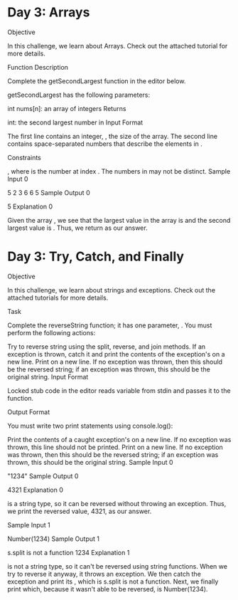 # Day 3: Arrays

Objective

In this challenge, we learn about Arrays. Check out the attached tutorial for more details.

Function Description

Complete the getSecondLargest function in the editor below.

getSecondLargest has the following parameters:

int nums[n]: an array of integers
Returns

int: the second largest number in 
Input Format

The first line contains an integer, , the size of the  array.
The second line contains  space-separated numbers that describe the elements in .

Constraints

, where  is the number at index .
The numbers in  may not be distinct.
Sample Input 0

5
2 3 6 6 5
Sample Output 0

5
Explanation 0

Given the array , we see that the largest value in the array is  and the second largest value is . Thus, we return  as our answer.


# Day 3: Try, Catch, and Finally

Objective

In this challenge, we learn about strings and exceptions. Check out the attached tutorials for more details.

Task

Complete the reverseString function; it has one parameter, . You must perform the following actions:

Try to reverse string  using the split, reverse, and join methods.
If an exception is thrown, catch it and print the contents of the exception's  on a new line.
Print  on a new line. If no exception was thrown, then this should be the reversed string; if an exception was thrown, this should be the original string.
Input Format

Locked stub code in the editor reads variable  from stdin and passes it to the function.

Output Format

You must write two print statements using console.log():

Print the contents of a caught exception's  on a new line. If no exception was thrown, this line should not be printed.
Print  on a new line. If no exception was thrown, then this should be the reversed string; if an exception was thrown, this should be the original string.
Sample Input 0

"1234"
Sample Output 0

4321
Explanation 0

 is a string type, so it can be reversed without throwing an exception. Thus, we print the reversed value, 4321, as our answer.

Sample Input 1

Number(1234)
Sample Output 1

s.split is not a function
1234
Explanation 1

 is not a string type, so it can't be reversed using string functions. When we try to reverse it anyway, it throws an exception. We then catch the exception and print its , which is s.split is not a function. Next, we finally print  which, because it wasn't able to be reversed, is Number(1234).
